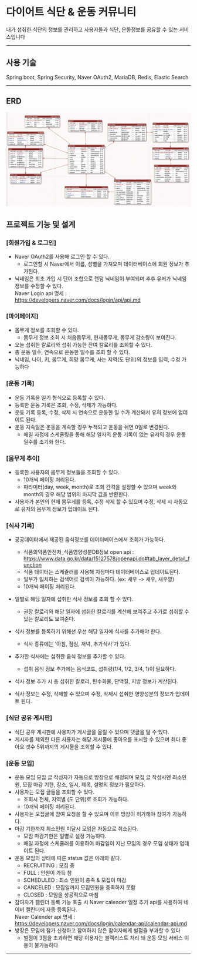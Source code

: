 # 다이어트 식단 & 운동 커뮤니티

내가 섭취한 식단의 정보를 관리하고 사용자들과 식단, 운동정보를 공유할 수 있는 서비스입니다

---

## 사용 기술
Spring boot, Spring Security, Naver OAuth2, MariaDB, Redis, Elastic Search

---

## ERD


<img src="./ERD.png"/>


## 프로젝트 기능 및 설계


### [회원가입 & 로그인]
- Naver OAuth2를 사용해 로그인 할 수 있다.
  - 로그인할 시 Naver에서 이름, 성별을 가져오며 데이터베이스에 회원 정보가 추가된다.
- 닉네임은 최초 가입 시 단어 조합으로 랜덤 닉네임이 부여되며 추후 유저가 닉네임 정보를 수정할 수 있다.<br/>
Naver Login api 명세 : https://developers.naver.com/docs/login/api/api.md


### [마이페이지]

- 몸무게 정보를 조회할 수 있다.
  - 몸무게 정보 조회 시 처음몸무게, 현재몸무게, 몸무게 감소량이 보여진다.
- 오늘 섭취한 칼로리와 섭취 가능한 잔여 칼로리를 조회할 수 있다.
- 총 운동 일수, 연속으로 운동한 일수를 조회 할 수 있다.
- 닉네임, 나이, 키, 몸무게, 희망 몸무게, 사는 지역(도 단위)의 정보를 입력, 수정 가능하다


### [운동 기록]

- 운동 기록을 일기 형식으로 등록할 수 있다.
- 등록한 운동 기록은 조회, 수정, 삭제가 가능하다.
- 운동 기록 등록, 수정, 삭제 시 연속으로 운동한 일 수가 계산돼서 유저 정보에 업데이트 된다.
- 운동 지속일은 운동을 계속할 경우 누적되고 운동을 쉬면 0일로 변경된다.
  - 매일 자정에 스케쥴링을 통해 해당 일자의 운동 기록이 없는 유저의 경우 운동 일수를 초기화 한다.


### [몸무게 추이]

 - 등록한 사용자의 몸무게 정보들을 조회할 수 있다.
   - 10개씩 페이징 처리된다.
   - 파라미터(day, week, month)로 조회 간격을 설정할 수 있으며 week와 month의 경우 해당 범위의 마지막 값을 반환한다.
- 사용자가 본인의 현재 몸무게를 등록, 수정 삭제 할 수 있으며 수정, 삭제 시 자동으로 유저의 몸무게 정보가 업데이트 된다.


### [식사 기록]

- 공공데이터에서 제공된 음식정보를 데이터베이스에서 조회가 가능하다.
  - 식품의약품안전처_식품영양성분DB정보 open api : https://www.data.go.kr/data/15127578/openapi.do#tab_layer_detail_function
  - 식품 데이터는 스케쥴러를 사용해 자정마다 데이터베이스로 업데이트된다.
  - 일부가 일치하는 검색어로 검색이 가능하다. (ex:  새우 -> 새우, 새우깡)
  - 10개씩 페이징 처리된다.

- 일별로 해당 일자에 섭취한 식사 정보를 조회 할 수 있다.
  - 권장 칼로리와 해당 일자에 섭취한 칼로리를 계산해 보여주고 추가로 섭취할 수 있는 칼로리도 보여준다.

- 식사 정보를 등록하기 위해선 우선 해당 일자에 식사를 추가해야 한다.
  - 식사 종류에는 '아침, 점심, 저녁, 추가식사'가 있다.
- 추가한 식사에는 섭취한 음식 정보를 추가할 수 있다.
  - 섭취 음식 정보 추가에는 음식코드, 섭취량(1/4, 1/2, 3/4, 1)이 필요하다.

- 식사 정보 추가 시 총 섭취한 칼로리, 탄수화물, 단백질, 지방 정보가 계산된다.
- 식사 정보는 수정, 삭제할 수 있으며 수정, 삭제시 섭취한 영양성분의 정보가 업데이트 된다.

### [식단 공유 게시판]
- 식단 공유 게시판에 사용자가 게시글을 올릴 수 있으며 댓글을 달 수 있다.
- 게시자를 제외한 다른 사용자는 해당 게시물에 좋아요를 표시할 수 있으며 최다 좋아요 갯수 5위까지의 게시물을 조회할 수 있다.

### [운동 모임]
- 운동 모임 모집 글 작성자가 자동으로 방장으로 배정되며 모집 글 작성시엔 최소인원, 모집 마감 기한, 장소, 일시, 제목, 설명의 
정보가 필요하다.
- 사용자는 모집 글들을 조회할 수 있다.
  - 조회시 전체, 지역별 (도 단위)로 조회가 가능하다.
  - 10개씩 페이징 처리된다.
- 사용자는 모집글에 참여 요청을 할 수 있으며 이후 방장이 허가해야 참여가 가능하다.
- 마감 기한까지 최소인원 미달시 모임은 자동으로 취소된다.
  - 모임 마감기한은 일별로 설정 가능하다.
  - 매일 자정에 스케쥴러를 이용하여 마감일이 지난 모임의 경우 모임 상태가 업데이트 된다.
- 운동 모임의 상태에 따른 status 값은 아래와 같다.
  - RECRUITING : 모집 중 
  - FULL : 인원이 가득 참
  - SCHEDULED : 최소 인원이 충족 & 모집이 마감
  - CANCELED : 모집일까지 모집인원을 충족하지 못함
  - CLOSED : 모임을 성공적으로 마침
- 참여자가 캘린더 등록 기능 호출 시 Naver calender 일정 추가 api를 사용하여 네이버 캘린더에 자동 등록된다.<br/>
Naver Calender api 명세 : https://developers.naver.com/docs/login/calendar-api/calendar-api.md
- 방장은 모임에 참가 신청하고 참여하지 않은 참여자에게 벌점을 부과할 수 있다
  - 벌점이 3점을 초과하면 해당 이용자는 블랙리스트 처리 돼 운동 모임 서비스 이용이 불가능하다

---
